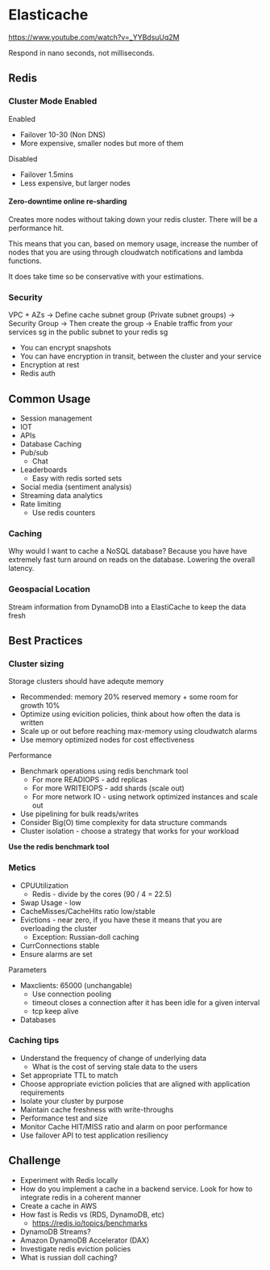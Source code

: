 # Elasticache

https://www.youtube.com/watch?v=_YYBdsuUq2M

Respond in nano seconds, not milliseconds.

## Redis

### Cluster Mode Enabled

Enabled
- Failover 10-30 (Non DNS)
- More expensive, smaller nodes but more of them

Disabled
- Failover 1.5mins
- Less expensive, but larger nodes


#### Zero-downtime online re-sharding 

Creates more nodes without taking down your redis cluster. There will be a performance hit.

This means that you can, based on memory usage, increase the number of nodes that you are using through cloudwatch notifications and lambda functions.

It does take time so be conservative with your estimations.

### Security

VPC + AZs -> Define cache subnet group (Private subnet groups) -> Security Group -> Then create the group -> Enable traffic from your services sg in the public subnet to your redis sg



- You can encrypt snapshots 
- You can have encryption in transit, between the cluster and your service
- Encryption at rest
- Redis auth




## Common Usage

- Session management
- IOT
- APIs
- Database Caching
- Pub/sub
    - Chat
- Leaderboards
    - Easy with redis sorted sets
- Social media (sentiment analysis)
- Streaming data analytics
- Rate limiting
    - Use redis counters

### Caching

Why would I want to cache a NoSQL database? Because you have have extremely fast turn around on reads on the database. Lowering the overall latency.

### Geospacial Location

Stream information from DynamoDB into a ElastiCache to keep the data fresh


## Best Practices

### Cluster sizing 

Storage clusters should have adequte memory
- Recommended: memory 20% reserved memory + some room for growth 10%
- Optimize using evicition policies, think about how often the data is written
- Scale up or out before reaching max-memory using cloudwatch alarms
- Use memory optimized nodes for cost effectiveness

Performance
- Benchmark operations using redis benchmark tool
    - For more READIOPS - add replicas
    - For more WRITEIOPS - add shards (scale out)
    - For more network IO - using network optimized instances and scale out
- Use pipelining for bulk reads/writes
- Consider Big(O) time complexity for data structure commands
- Cluster isolation - choose a strategy that works for your workload

**Use the redis benchmark tool**


### Metics

- CPUUtilization
    - Redis - divide by the cores (90 / 4 = 22.5)
- Swap Usage - low
- CacheMisses/CacheHits ratio low/stable
- Evictions - near zero, if you have these it means that you are overloading the cluster
    - Exception: Russian-doll caching
- CurrConnections stable
- Ensure alarms are set

Parameters

- Maxclients: 65000 (unchangable)
    - Use connection pooling
    - timeout closes a connection after it has been idle for a given interval
    - tcp keep alive
- Databases 


### Caching tips

- Understand the frequency of change of underlying data
    - What is the cost of serving stale data to the users
- Set appropriate TTL to match
- Choose appropriate eviction policies that are aligned with application requirements 
- Isolate your cluster by purpose
- Maintain cache freshness with write-throughs
- Performance test and size 
- Monitor Cache HIT/MISS ratio and alarm on poor performance
- Use failover API to test application resiliency

## Challenge

- Experiment with Redis locally
- How do you implement a cache in a backend service. Look for how to integrate redis in a coherent manner
- Create a cache in AWS
- How fast is Redis vs (RDS, DynamoDB, etc)
    - https://redis.io/topics/benchmarks
- DynamoDB Streams?
- Amazon DynamoDB Accelerator (DAX)
- Investigate redis eviction policies
- What is russian doll caching? 
